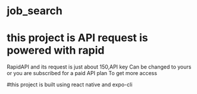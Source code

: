 # job_search
# this project is  API request is powered with rapid 
RapidAPI and its request is just about 150,API key 
Can be changed to yours or you are subscribed for a paid API plan
To get more access

#this project is built using react native and expo-cli
